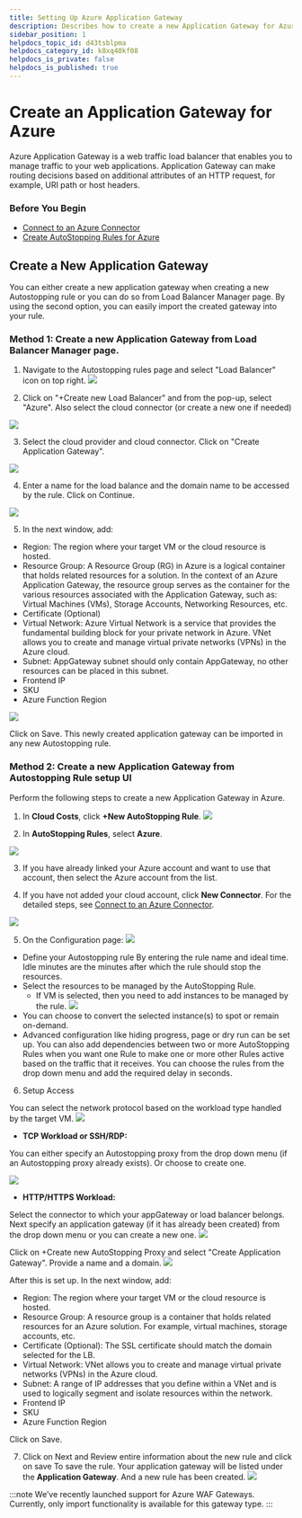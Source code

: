 ```yaml
---
title: Setting Up Azure Application Gateway 
description: Describes how to create a new Application Gateway for Azure.
sidebar_position: 1
helpdocs_topic_id: d43tsblpma
helpdocs_category_id: k8xq40kf08
helpdocs_is_private: false
helpdocs_is_published: true
---
```

# Create an Application Gateway for Azure

Azure Application Gateway is a web traffic load balancer that enables you to manage traffic to your web applications. Application Gateway can make routing decisions based on additional attributes of an HTTP request, for example, URI path or host headers.

### Before You Begin

* [Connect to an Azure Connector](../1-add-connectors/add-azure-connector.md)
* [Create AutoStopping Rules for Azure](../4-create-auto-stopping-rules/create-auto-stopping-rules-for-azure.md)

## Create a New Application Gateway

You can either create a new application gateway when creating a new Autostopping rule or you can do so from Load Balancer Manager page. By using the second option, you can easily import the created gateway into your rule.

### Method 1: Create a new Application Gateway from Load Balancer Manager page.

1. Navigate to the Autostopping rules page and select "Load Balancer" icon on top right.
![](./static/create-lb-1.png)

2. Click on "+Create new Load Balancer" and from the pop-up, select "Azure". Also select the cloud connector (or create a new one if needed)

![](./static/create-lb-2.png)

3. Select the cloud provider and cloud connector. Click on "Create Application Gateway".

![](./static/create-lb-3.png)

4. Enter a name for the load balance and the domain name to be accessed by the rule. Click on Continue.

![](./static/create-lb-4.png)

5. In the next window, add:
- Region: The region where your target VM or the cloud resource is hosted.
- Resource Group: A Resource Group (RG) in Azure is a logical container that holds related resources for a solution. In the context of an Azure Application Gateway, the resource group serves as the container for the various resources associated with the Application Gateway, such as: Virtual Machines (VMs), Storage Accounts, Networking Resources, etc.
- Certificate (Optional)
- Virtual Network: Azure Virtual Network is a service that provides the fundamental building block for your private network in Azure. VNet allows you to create and manage virtual private networks (VPNs) in the Azure cloud. 
- Subnet: AppGateway subnet should only contain AppGateway, no other resources can be placed in this subnet.
- Frontend IP
- SKU
- Azure Function Region

![](./static/create-lb-5.png)

Click on Save.
This newly created application gateway can be imported in any new Autostopping rule. 


### Method 2: Create a new Application Gateway from Autostopping Rule setup UI

Perform the following steps to create a new Application Gateway in Azure.

1. In **Cloud Costs**, click **+New AutoStopping Rule**.
![](./static/create-lb-6.png)

2. In **AutoStopping Rules**, select **Azure**. 
   
![](./static/create-lb-7.png)

3. If you have already linked your Azure account and want to use that account, then select the Azure account from the list.

4. If you have not added your cloud account, click **New Connector**. For the detailed steps, see [Connect to an Azure Connector](../1-add-connectors/add-azure-connector.md).  

  ![](./static/create-an-application-gateway-for-azure-04.png)
  
5. On the Configuration page:
![](./static/create-lb-8.png)

- Define your Autostopping rule By entering the rule name and ideal time. Idle minutes are the minutes after which the rule should stop the resources.
- Select the resources to be managed by the AutoStopping Rule. 
  - If VM is selected, then you need to add instances to be managed by the rule. 
  ![](./static/create-lb-9.png)
- You can choose to convert the selected instance(s) to spot or remain on-demand.
- Advanced configuration like hiding progress, page or dry run can be set up. You can also add dependencies between two or more AutoStopping Rules when you want one Rule to make one or more other Rules active based on the traffic that it receives. You can choose the rules from the drop down menu and add the required delay in seconds.

6. Setup Access

You can select the network protocol based on the workload type handled by the target VM.
 ![](./static/create-lb-10.png)

- **TCP Workload or SSH/RDP:**

You can either specify an Autostopping proxy from the drop down menu (if an Autostopping proxy already exists). Or choose to create one.

 ![](./static/create-lb-11.png)

- **HTTP/HTTPS Workload:**

Select the connector to which your appGateway or load balancer belongs. Next specify an application gateway (if it has already been created) from the drop down menu or you can create a new one.
 ![](./static/create-lb-12.png)

Click on +Create new AutoStopping Proxy and select "Create Application Gateway". Provide a name and a domain. 
 ![](./static/create-lb-13.png)

After this is set up. In the next window, add:
- Region: The region where your target VM or the cloud resource is hosted.
- Resource Group: A resource group is a container that holds related resources for an Azure solution. For example, virtual machines, storage accounts, etc.
- Certificate (Optional): The SSL certificate should match the domain selected for the LB. 
- Virtual Network: VNet allows you to create and manage virtual private networks (VPNs) in the Azure cloud. 
- Subnet: A range of IP addresses that you define within a VNet and is used to logically segment and isolate resources within the network.
- Frontend IP
- SKU
- Azure Function Region

Click on Save.

7. Click on Next and Review entire information about the new rule and click on save To save the rule. Your application gateway will be listed under the **Application Gateway**. And a new rule has been created.
 ![](./static/create-lb-14.png)

:::note
We’ve recently launched support for Azure WAF Gateways. Currently, only import functionality is available for this gateway type.
:::

